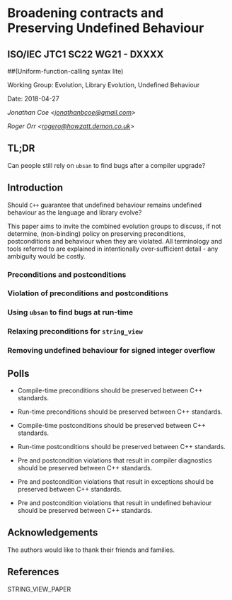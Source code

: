 # Broadening contracts and Preserving Undefined Behaviour
## ISO/IEC JTC1 SC22 WG21 - DXXXX
##(Uniform-function-calling syntax lite)

Working Group: Evolution, Library Evolution, Undefined Behaviour

Date: 2018-04-27

_Jonathan Coe \<jonathanbcoe@gmail.com\>_

_Roger Orr \<rogero@howzatt.demon.co.uk\>_

## TL;DR
Can people still rely on `ubsan` to find bugs after a compiler upgrade?


## Introduction
Should `C++` guarantee that undefined behaviour remains undefined behaviour as
the language and library evolve?

This paper aims to invite the combined evolution groups to discuss, if not
determine, (non-binding) policy on preserving preconditions, postconditions and
behaviour when they are violated. All terminology and tools referred to are
explained in intentionally over-sufficient detail - any ambiguity would be
costly.

### Preconditions and postconditions

### Violation of preconditions and postconditions

### Using `ubsan` to find bugs at run-time

### Relaxing preconditions for `string_view`

### Removing undefined behaviour for signed integer overflow

## Polls

* Compile-time preconditions should be preserved between C++ standards.

* Run-time preconditions should be preserved between C++ standards.

* Compile-time postconditions should be preserved between C++ standards.

* Run-time postconditions should be preserved between C++ standards.

* Pre and postcondition violations that result in compiler diagnostics should be preserved between C++ standards.

* Pre and postcondition violations that result in exceptions should be preserved between C++ standards.

* Pre and postcondition violations that result in undefined behaviour should be preserved between C++ standards.


## Acknowledgements
The authors would like to thank their friends and families.


## References
STRING_VIEW_PAPER

